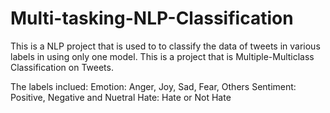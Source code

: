 # Multi-tasking-NLP-Classification

This is a NLP project that is used to to classify the data of tweets in various labels in using only one model.
This is a project that is Multiple-Multiclass Classification on Tweets.

The labels inclued:
Emotion: Anger, Joy, Sad, Fear, Others
Sentiment: Positive, Negative and Nuetral
Hate: Hate or Not Hate
